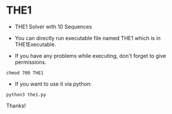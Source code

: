 # THE1

* THE1 Solver with 10 Sequences
* You can directly run executable file named THE1 which is in THE1Executable.

* If you have any problems while executing, don't forget to give permissions.
```
chmod 700 THE1 
```
* If you want to use it via python:
```
python3 the1.py 
```

Thanks! 
